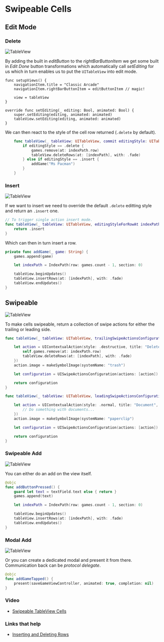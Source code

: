 # Swipeable Cells

## Edit Mode

### Delete

![TableView](https://github.com/jrasmusson/swift-arcade/blob/master/UIKIt/SwipeableCells/images/edit-mode-delete.gif)

By adding the built in _editButton_ to the _rightBarButtonItem_ we get some built in _Edit_ _Done_ button transformations which automatically call _setEditing_ for us which in turn enables us to put the `UITableView` into edit mode.

```swit
func setupViews() {
    navigationItem.title = "Classic Arcade"
    navigationItem.rightBarButtonItem = editButtonItem // magic!

    view = tableView
}

override func setEditing(_ editing: Bool, animated: Bool) {
    super.setEditing(editing, animated: animated)
    tableView.setEditing(editing, animated: animated)
}
```

We can then react to the style of the cell row returned (`.delete` by default).

```swift
    func tableView(_ tableView: UITableView, commit editingStyle: UITableViewCell.EditingStyle, forRowAt indexPath: IndexPath) {
        if editingStyle == .delete {
            games.remove(at: indexPath.row)
            tableView.deleteRows(at: [indexPath], with: .fade)
        } else if editingStyle == .insert {
            addGame("Ms Pacman")
        }
    }

```

### Insert

![TableView](https://github.com/jrasmusson/swift-arcade/blob/master/UIKIt/SwipeableCells/images/edit-mode-insert.gif)

If we want to insert we need to override the default `.delete` editting style and return an `.insert` one.

```swift
// To trigger single action insert mode.
func tableView(_ tableView: UITableView, editingStyleForRowAt indexPath: IndexPath) -> UITableViewCell.EditingStyle {
    return .insert
}
```

Which can then in turn insert a row.

```swift
private func addGame(_ game: String) {
    games.append(game)

    let indexPath = IndexPath(row: games.count - 1, section: 0)

    tableView.beginUpdates()
    tableView.insertRows(at: [indexPath], with: .fade)
    tableView.endUpdates()
}
```


## Swipeable

![TableView](https://github.com/jrasmusson/swift-arcade/blob/master/UIKIt/SwipeableCells/images/swipeable.gif)

To make cells swipeable, return a collection of swipe actions for either the trailing or leading side.

```swift
func tableView(_ tableView: UITableView, trailingSwipeActionsConfigurationForRowAt indexPath: IndexPath) -> UISwipeActionsConfiguration? {

    let action = UIContextualAction(style: .destructive, title: "Delete", handler: { (action, view, completionHandler) in
        self.games.remove(at: indexPath.row)
        tableView.deleteRows(at: [indexPath], with: .fade)
    })
    action.image = makeSymbolImage(systemName: "trash")

    let configuration = UISwipeActionsConfiguration(actions: [action])

    return configuration
}

func tableView(_ tableView: UITableView, leadingSwipeActionsConfigurationForRowAt indexPath: IndexPath) -> UISwipeActionsConfiguration? {

    let action = UIContextualAction(style: .normal, title: "Document", handler: { (action, view, completionHandler) in
        // Do something with documents...
    })
    action.image = makeSymbolImage(systemName: "paperclip")

    let configuration = UISwipeActionsConfiguration(actions: [action])

    return configuration
}
```


### Swipeable Add

![TableView](https://github.com/jrasmusson/swift-arcade/blob/master/UIKIt/SwipeableCells/images/swipeable-add.gif)

You can either do an add on the view itself.

```swift
@objc
func addButtonPressed() {
    guard let text = textField.text else { return }
    games.append(text)

    let indexPath = IndexPath(row: games.count - 1, section: 0)

    tableView.beginUpdates()
    tableView.insertRows(at: [indexPath], with: .fade)
    tableView.endUpdates()
}
```

### Modal Add

![TableView](https://github.com/jrasmusson/swift-arcade/blob/master/UIKIt/SwipeableCells/images/modal-add.gif)

Or you can create a dedicated modal and present it from there. Communication back can be _protocol delegate_.

```swift
@objc
func addGameTapped() {
    present(saveGameViewController, animated: true, completion: nil)
}
```

### Video

- [Swipeable TableView Cells](https://www.youtube.com/watch?v=ND6uLMEbb0c)

### Links that help

- [Inserting and Deleting Rows](https://developer.apple.com/library/archive/documentation/UserExperience/Conceptual/TableView_iPhone/ManageInsertDeleteRow/ManageInsertDeleteRow.html)

